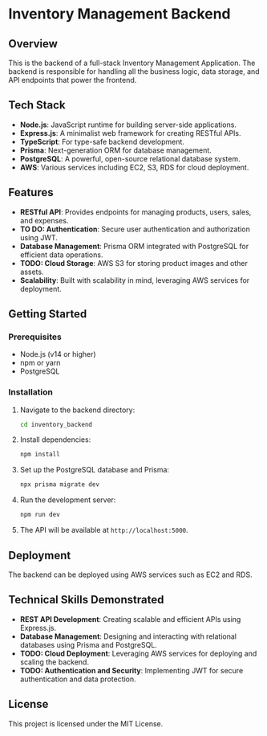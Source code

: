 
# Inventory Management Backend

## Overview

This is the backend of a full-stack Inventory Management Application. The backend is responsible for handling all the business logic, data storage, and API endpoints that power the frontend.

## Tech Stack

- **Node.js**: JavaScript runtime for building server-side applications.
- **Express.js**: A minimalist web framework for creating RESTful APIs.
- **TypeScript**: For type-safe backend development.
- **Prisma**: Next-generation ORM for database management.
- **PostgreSQL**: A powerful, open-source relational database system.
- **AWS**: Various services including EC2, S3, RDS for cloud deployment.

## Features

- **RESTful API**: Provides endpoints for managing products, users, sales, and expenses.
- **TO DO: Authentication**: Secure user authentication and authorization using JWT.
- **Database Management**: Prisma ORM integrated with PostgreSQL for efficient data operations.
- **TODO: Cloud Storage**: AWS S3 for storing product images and other assets.
- **Scalability**: Built with scalability in mind, leveraging AWS services for deployment.

## Getting Started

### Prerequisites

- Node.js (v14 or higher)
- npm or yarn
- PostgreSQL

### Installation

1. Navigate to the backend directory:
   ```bash
   cd inventory_backend
   ```

2. Install dependencies:
   ```bash
   npm install
   ```

3. Set up the PostgreSQL database and Prisma:
   ```bash
   npx prisma migrate dev
   ```

4. Run the development server:
   ```bash
   npm run dev
   ```

5. The API will be available at `http://localhost:5000`.

## Deployment

The backend can be deployed using AWS services such as EC2 and RDS.

## Technical Skills Demonstrated

- **REST API Development**: Creating scalable and efficient APIs using Express.js.
- **Database Management**: Designing and interacting with relational databases using Prisma and PostgreSQL.
- **TODO: Cloud Deployment**: Leveraging AWS services for deploying and scaling the backend.
- **TODO: Authentication and Security**: Implementing JWT for secure authentication and data protection.

## License

This project is licensed under the MIT License.
